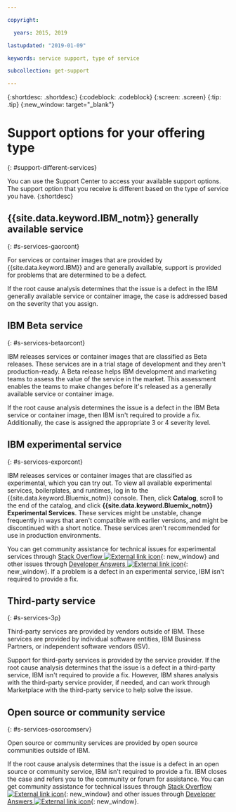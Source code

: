 ```yaml
---

copyright:

  years: 2015, 2019

lastupdated: "2019-01-09"

keywords: service support, type of service

subcollection: get-support

---
```


{:shortdesc: .shortdesc}
{:codeblock: .codeblock}
{:screen: .screen}
{:tip: .tip}
{:new_window: target="_blank"}


# Support options for your offering type
{: #support-different-services}

You can use the Support Center to access your available support options. The support option that you receive is different based on the type of service you have. 
{:shortdesc}

## {{site.data.keyword.IBM_notm}} generally available service
{: #s-services-gaorcont}

For services or container images that are provided by {{site.data.keyword.IBM}} and are generally available, support is provided for problems that are determined to be a defect.

If the root cause analysis determines that the issue is a defect in the IBM generally available service or container image, the case is addressed based on the severity that you assign.

## IBM Beta service
{: #s-services-betaorcont}

IBM releases services or container images that are classified as Beta releases. These services are in a trial stage of development and they aren't production-ready. A Beta release helps IBM development and marketing teams to assess the value of the service in the market. This assessment enables the teams to make changes before it's released as a generally available service or container image.

If the root cause analysis determines the issue is a defect in the IBM Beta service or container image, then IBM isn't required to provide a fix. Additionally, the case is assigned the appropriate 3 or 4 severity level.

## IBM experimental service
{: #s-services-exporcont}

IBM releases services or container images that are classified as experimental, which you can try out. To view all available experimental services, boilerplates, and runtimes, log in to the {{site.data.keyword.Bluemix_notm}} console. Then, click **Catalog**, scroll to the end of the catalog, and click **{{site.data.keyword.Bluemix_notm}} Experimental Services**. These services might be unstable, change frequently in ways that aren't compatible with earlier versions, and might be discontinued with a short notice. These services aren't recommended for use in production environments.

You can get community assistance for technical issues for experimental services through [Stack Overflow ![External link icon](../icons/launch-glyph.svg "External link icon")](http://stackoverflow.com/questions/tagged/ibm-bluemix){: new_window} and other issues through [Developer Answers ![External link icon](../icons/launch-glyph.svg "External link icon")](https://developer.ibm.com/answers/topics/ibm-cloud/){: new_window}. If a problem is a defect in an experimental service, IBM isn't required to provide a fix.

## Third-party service
{: #s-services-3p}

Third-party services are provided by vendors outside of IBM. These services are provided by individual software entities, IBM Business Partners, or independent software vendors (ISV).

Support for third-party services is provided by the service provider. If the root cause analysis determines that the issue is a defect in a third-party service, IBM isn't required to provide a fix. However, IBM shares analysis with the third-party service provider, if needed, and can work through Marketplace with the third-party service to help solve the issue.

## Open source or community service
{: #s-services-osorcomserv}

Open source or community services are provided by open source communities outside of IBM.

If the root cause analysis determines that the issue is a defect in an open source or community service, IBM isn't required to provide a fix. IBM closes the case and refers you to the community or forum for assistance. You can get community assistance for technical issues through [Stack Overflow ![External link icon](../icons/launch-glyph.svg "External link icon")](http://stackoverflow.com/questions/tagged/ibm-bluemix){: new_window} and other issues through [Developer Answers ![External link icon](../icons/launch-glyph.svg "External link icon")](https://developer.ibm.com/answers/topics/ibm-cloud/){: new_window}.
